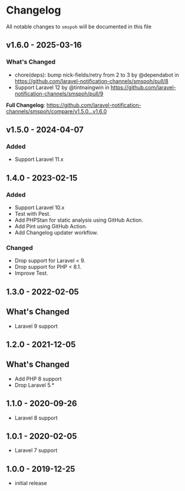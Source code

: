 # Changelog

All notable changes to `smspoh` will be documented in this file

## v1.6.0 - 2025-03-16

### What's Changed

* chore(deps): bump nick-fields/retry from 2 to 3 by @dependabot in https://github.com/laravel-notification-channels/smspoh/pull/8
* Support Laravel 12 by @tintnaingwin in https://github.com/laravel-notification-channels/smspoh/pull/9

**Full Changelog**: https://github.com/laravel-notification-channels/smspoh/compare/v1.5.0...v1.6.0

## v1.5.0 - 2024-04-07

### Added

- Support Laravel 11.x

## 1.4.0 - 2023-02-15

### Added

- Support Laravel 10.x
- Test with Pest.
- Add PHPStan for static analysis using GitHub Action.
- Add Pint using GitHub Action.
- Add Changelog updater workflow.

### Changed

- Drop support for Laravel < 9.
- Drop support for PHP < 8.1.
- Improve Test.

## 1.3.0 - 2022-02-05

## What's Changed

- Laravel 9 support

## 1.2.0 - 2021-12-05

## What's Changed

- Add PHP 8 support
- Drop Laravel 5.*

## 1.1.0 - 2020-09-26

- Laravel 8 support

## 1.0.1 - 2020-02-05

- Laravel 7 support

## 1.0.0 - 2019-12-25

- initial release
